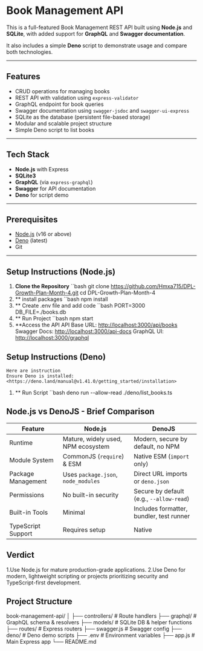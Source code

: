 # Book Management API

This is a full-featured Book Management REST API built using **Node.js** and **SQLite**, with added support for **GraphQL** and **Swagger documentation**.

It also includes a simple **Deno** script to demonstrate usage and compare both technologies.

---

## Features

- CRUD operations for managing books
- REST API with validation using `express-validator`
- GraphQL endpoint for book queries
- Swagger documentation using `swagger-jsdoc` and `swagger-ui-express`
- SQLite as the database (persistent file-based storage)
- Modular and scalable project structure
- Simple Deno script to list books

---

## Tech Stack

- **Node.js** with Express
- **SQLite3**
- **GraphQL** (via `express-graphql`)
- **Swagger** for API documentation
- **Deno** for script demo

---

## Prerequisites

- [Node.js](https://nodejs.org/) (v16 or above)
- [Deno](https://deno.land/) (latest)
- Git

---

## Setup Instructions (Node.js)

1. **Clone the Repository**
   ``bash
   git clone <https://github.com/Hmxa715/DPL-Growth-Plan-Month-4.git>
   cd DPL-Growth-Plan-Month-4
2. ** install packages
    ``bash
    npm install
3. ** Create .env file and add code
   ``bash
    PORT=3000
    DB_FILE=./books.db
4. ** Run Project
    ``bash
    npm start
5. **Access the API
    API Base URL: <http://localhost:3000/api/books>
    Swagger Docs: <http://localhost:3000/api-docs>
    GraphQL UI: <http://localhost:3000/graphql>

## Setup Instructions (Deno)
    Here are instruction
    Ensure Deno is installed: <https://deno.land/manual@v1.41.0/getting_started/installation>
    
1. ** Run Script
    ``bash
    deno run --allow-read ./deno/list_books.ts

## Node.js vs DenoJS - Brief Comparison

| Feature            | Node.js                             | DenoJS                                   |
| ------------------ | ----------------------------------- | ---------------------------------------- |
| Runtime            | Mature, widely used, NPM ecosystem  | Modern, secure by default, no NPM        |
| Module System      | CommonJS (`require`) & ESM          | Native ESM (`import` only)               |
| Package Management | Uses `package.json`, `node_modules` | Direct URL imports or `deno.json`        |
| Permissions        | No built-in security                | Secure by default (e.g., `--allow-read`) |
| Built-in Tools     | Minimal                             | Includes formatter, bundler, test runner |
| TypeScript Support | Requires setup                      | Native                                   |

## Verdict

1.Use Node.js for mature production-grade applications.
2.Use Deno for modern, lightweight scripting or projects prioritizing security and TypeScript-first development.

## Project Structure

book-management-api/
│
├── controllers/         # Route handlers
├── graphql/             # GraphQL schema & resolvers
├── models/              # SQLite DB & helper functions
├── routes/              # Express routers
├── swagger.js           # Swagger config
├── deno/                # Deno demo scripts
├── .env                 # Environment variables
├── app.js               # Main Express app
└── README.md
